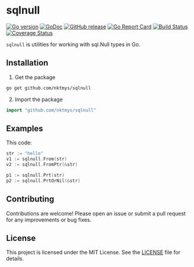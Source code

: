 # sqlnull

[![Go version](https://img.shields.io/github/go-mod/go-version/nktmys/sqlnull)](https://github.com/nktmys/sqlnull/blob/main/go.mod) 
[![GoDoc](https://pkg.go.dev/badge/github.com/nktmys/sqlnull)](https://pkg.go.dev/github.com/nktmys/sqlnull) 
[![GitHub release](https://img.shields.io/github/release/nktmys/sqlnull)](https://github.com/nktmys/sqlnull/releases) 
[![Go Report Card](https://goreportcard.com/badge/github.com/nktmys/sqlnull)](https://goreportcard.com/report/github.com/nktmys/sqlnull)
[![Build Status](https://img.shields.io/github/actions/workflow/status/nktmys/sqlnull/test.yaml?label=go%20test)](https://github.com/nktmys/sqlnull/actions/workflows/test.yaml)
[![Coverage Status](https://coveralls.io/repos/github/nktmys/sqlnull/badge.svg?branch=main)](https://coveralls.io/github/nktmys/sqlnull?branch=main)

`sqlnull` is utilities for working with sql.Null types in Go.

## Installation
1. Get the package
```sh
go get github.com/nktmys/sqlnull
```

2. Import the package
```go
import "github.com/nktmys/sqlnull"
```

## Examples
This code:

```go
str := "hello"
v1 := sqlnull.From(str)
v2 := sqlnull.FromPtr(&str)

p1 := sqlnull.Prt(str)
p2 := sqlnull.PrtOrNil(&str)
```

## Contributing
Contributions are welcome! Please open an issue or submit a pull request for any improvements or bug fixes.

## License
This project is licensed under the MIT License. See the [LICENSE](https://github.com/nktmys/sqlnull/blob/main/LICENSE) file for details.
